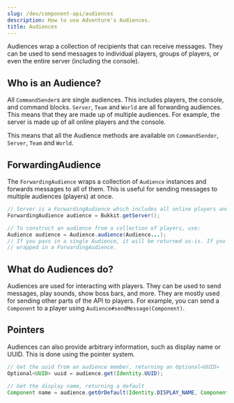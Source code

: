 ```yaml
---
slug: /dev/component-api/audiences
description: How to use Adventure's Audiences.
title: Audiences
---
```


Audiences wrap a collection of recipients that can receive messages. They can be used to send messages to individual 
players, groups of players, or even the entire server (including the console).

## Who is an Audience?

All `CommandSender`s are single audiences. This includes players, the console, and command blocks. `Server`, `Team` and
`World` are all forwarding audiences. This means that they are made up of multiple audiences. For example, the server is
made up of all online players and the console.

This means that all the Audience methods are available on `CommandSender`, `Server`, `Team` and `World`.

## ForwardingAudience

The `ForwardingAudience` wraps a collection of `Audience` instances and forwards messages to all of them. This is useful
for sending messages to multiple audiences (players) at once.

```java
// Server is a ForwardingAudience which includes all online players and the console
ForwardingAudience audience = Bukkit.getServer();

// To construct an audience from a collection of players, use:
Audience audience = Audience.audience(Audience...);
// If you pass in a single Audience, it will be returned as-is. If you pass in a collection of Audiences, they will be
// wrapped in a ForwardingAudience.
```

## What do Audiences do?

Audiences are used for interacting with players. They can be used to send messages, play sounds, show boss bars, and more.
They are mostly used for sending other parts of the API to players. For example, you can send a `Component` to a player
using `Audience#sendMessage(Component)`.

## Pointers

Audiences can also provide arbitrary information, such as display name or UUID. This is done using the pointer system.

```java
// Get the uuid from an audience member, returning an Optional<UUID>
Optional<UUID> uuid = audience.get(Identity.UUID);

// Get the display name, returning a default
Component name = audience.getOrDefault(Identity.DISPLAY_NAME, Component.text("no display name!"));
```
